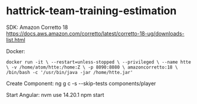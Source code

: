 # hattrick-team-training-estimation

SDK:
Amazon Corretto 18
https://docs.aws.amazon.com/corretto/latest/corretto-18-ug/downloads-list.html

Docker:

`docker run -it \
--restart=unless-stopped \
--privileged \
--name htte \
-v /home/atom/htte:/home:Z \
-p 8090:8080 \
amazoncorretto:18 \
/bin/bash -c '/usr/bin/java -jar /home/htte.jar'`

Create Component:
ng g c -s --skip-tests components/player

Start Angular:
nvm use 14.20.1
npm start
